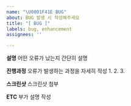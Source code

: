 ```yaml
---
name: "\U0001F41E BUG"
about: BUG 발생 시 작성해주세요
title: "[ BUG ]"
labels: bug, enhancement
assignees: ''

---
```


**설명**
어떤 오류가 났는지 간단히 설명

**진행과정**
오류가 발생하는 과정을 자세히 작성
1. 
2. 
3. 

**스크린샷**
스크린샷 첨부

**ETC**
부가 설명 작성
